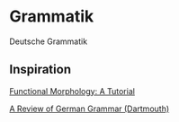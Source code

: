 # Grammatik

Deutsche Grammatik

## Inspiration

[Functional Morphology: A Tutorial](http://www.cse.chalmers.se/alumni/markus/FM/document/FM_tutorial_1.0.pdf)

[A Review of German Grammar (Dartmouth)](http://www.dartmouth.edu/~deutsch/Grammatik/Grammatik.html)


